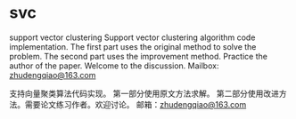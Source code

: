 # svc
support vector clustering
Support vector clustering algorithm code implementation.
The first part uses the original method to solve the problem.
The second part uses the improvement method. Practice the author of the paper. Welcome to the discussion.
Mailbox: zhudengqiao@163.com

支持向量聚类算法代码实现。
第一部分使用原文方法求解。
第二部分使用改进方法。需要论文练习作者。欢迎讨论。
邮箱：zhudengqiao@163.com
